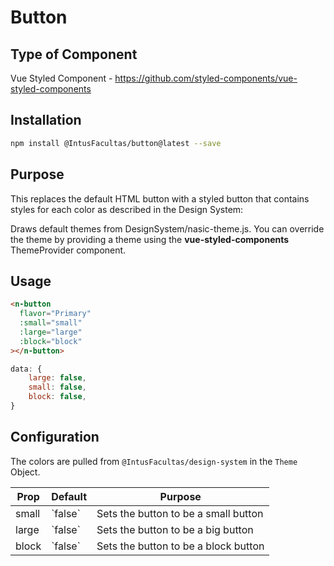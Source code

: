 # Button

## Type of Component

Vue Styled Component - https://github.com/styled-components/vue-styled-components

## Installation

```bash
npm install @IntusFacultas/button@latest --save
```

## Purpose

This replaces the default HTML button with a styled button that contains styles for each color as described in the Design System:

Draws default themes from DesignSystem/nasic-theme.js. You can override the theme by providing a theme using the **vue-styled-components** ThemeProvider component.

## Usage

```html
<n-button
  flavor="Primary"
  :small="small"
  :large="large"
  :block="block"
></n-button>
```

```javascript
data: {
    large: false,
    small: false,
    block: false,
}
```

## Configuration

The colors are pulled from `@IntusFacultas/design-system` in the `Theme` Object.

<table>
    <thead>
        <tr>
            <th>Prop</th>
            <th>Default</th>
            <th>Purpose</th>
        </tr>
    </thead>
    <tbody>
        <tr><td>small</td><td>`false`</td><td>Sets the button to be a small button</td></tr>
        <tr><td>large</td><td>`false`</td><td>Sets the button to be a big button</td></tr>
        <tr><td>block</td><td>`false`</td><td>Sets the button to be a block button</td></tr>
    </tbody>
</table>
